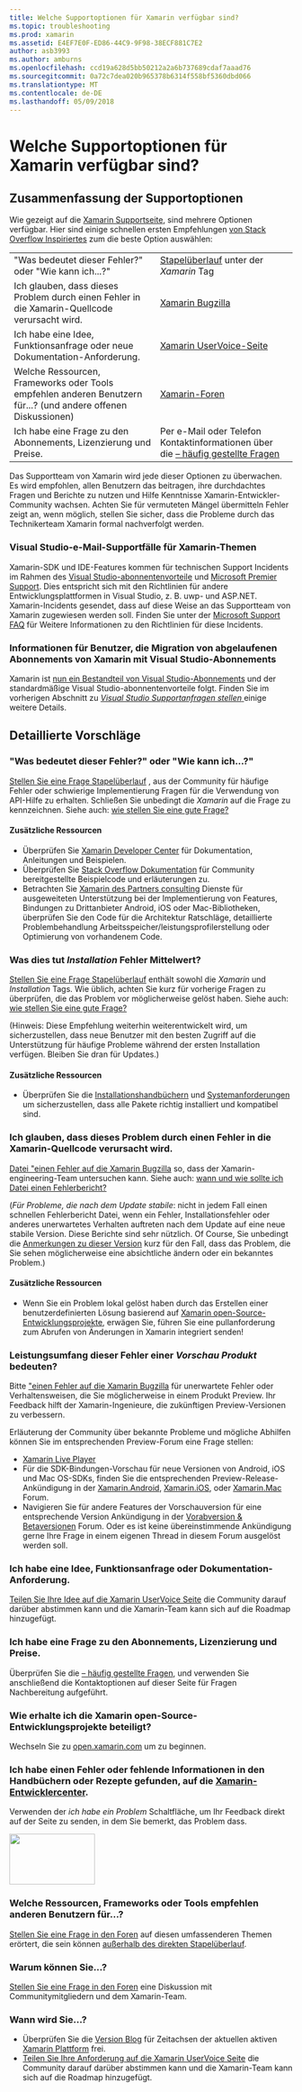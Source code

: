 ```yaml
---
title: Welche Supportoptionen für Xamarin verfügbar sind?
ms.topic: troubleshooting
ms.prod: xamarin
ms.assetid: E4EF7E0F-ED86-44C9-9F98-38ECF881C7E2
author: asb3993
ms.author: amburns
ms.openlocfilehash: ccd19a628d5bb50212a2a6b737689cdaf7aaad76
ms.sourcegitcommit: 0a72c7dea020b965378b6314f558bf5360dbd066
ms.translationtype: MT
ms.contentlocale: de-DE
ms.lasthandoff: 05/09/2018
---
```

# <a name="what-support-options-are-available-for-xamarin"></a>Welche Supportoptionen für Xamarin verfügbar sind?

## <a name="summary-of-support-options"></a>Zusammenfassung der Supportoptionen

Wie gezeigt auf die [Xamarin Supportseite](https://www.xamarin.com/support), sind mehrere Optionen verfügbar.  Hier sind einige schnellen ersten Empfehlungen [von Stack Overflow Inspiriertes](http://stackoverflow.com/help/product-support) zum die beste Option auswählen:

|   |   |
|---|---|
|"Was bedeutet dieser Fehler?" oder "Wie kann ich...?"|[Stapelüberlauf](http://stackoverflow.com/questions/ask?tags=xamarin) unter der *Xamarin* Tag|
|Ich glauben, dass dieses Problem durch einen Fehler in die Xamarin-Quellcode verursacht wird.|[Xamarin Bugzilla](https://bugzilla.xamarin.com/page.cgi?id=bug-writing.html)|
|Ich habe eine Idee, Funktionsanfrage oder neue Dokumentation-Anforderung.|[Xamarin UserVoice-Seite](https://xamarin.uservoice.com)|
|Welche Ressourcen, Frameworks oder Tools empfehlen anderen Benutzern für...? (und andere offenen Diskussionen)|[Xamarin-Foren](https://forums.xamarin.com)|
|Ich habe eine Frage zu den Abonnements, Lizenzierung und Preise.|Per e-Mail oder Telefon Kontaktinformationen über die [– häufig gestellte Fragen](https://www.xamarin.com/faq)|

Das Supportteam von Xamarin wird jede dieser Optionen zu überwachen.  Es wird empfohlen, allen Benutzern das beitragen, ihre durchdachtes Fragen und Berichte zu nutzen und Hilfe Kenntnisse Xamarin-Entwickler-Community wachsen.  Achten Sie für vermuteten Mängel übermitteln Fehler zeigt an, wenn möglich, stellen Sie sicher, dass die Probleme durch das Technikerteam Xamarin formal nachverfolgt werden.

<a name="Visual_Studio_email_support_incidents_for_Xamarin_topics"/>

### <a name="visual-studio-email-support-incidents-for-xamarin-topics"></a>Visual Studio-e-Mail-Supportfälle für Xamarin-Themen

Xamarin-SDK und IDE-Features kommen für technischen Support Incidents im Rahmen des [Visual Studio-abonnentenvorteile](https://msdn.microsoft.com/subscriptions/bb266240) und [Microsoft Premier Support](https://www.microsoft.com/microsoftservices/support.aspx).  Dies entspricht sich mit den Richtlinien für andere Entwicklungsplattformen in Visual Studio, z. B. uwp- und ASP.NET.  Xamarin-Incidents gesendet, dass auf diese Weise an das Supportteam von Xamarin zugewiesen werden soll.  Finden Sie unter der [Microsoft Support FAQ](https://support.microsoft.com/gp/offerprophone) für Weitere Informationen zu den Richtlinien für diese Incidents.

### <a name="information-for-users-migrating-from-expired-xamarin-subscriptions-to-visual-studio-subscriptions"></a>Informationen für Benutzer, die Migration von abgelaufenen Abonnements von Xamarin mit Visual Studio-Abonnements

Xamarin ist [nun ein Bestandteil von Visual Studio-Abonnements](https://blog.xamarin.com/xamarin-for-all/) und der standardmäßige Visual Studio-abonnentenvorteile folgt.  Finden Sie im vorherigen Abschnitt zu [ *Visual Studio Supportanfragen stellen* ](#Visual_Studio_email_support_incidents_for_Xamarin_topics) einige weitere Details.

## <a name="detailed-recommendations"></a>Detaillierte Vorschläge

### <a name="what-does-this-error-mean-or-how-do-i--"></a>"Was bedeutet dieser Fehler?" oder "Wie kann ich...?"

[Stellen Sie eine Frage Stapelüberlauf](http://stackoverflow.com/questions/ask?tags=xamarin) , aus der Community für häufige Fehler oder schwierige Implementierung Fragen für die Verwendung von API-Hilfe zu erhalten.  Schließen Sie unbedingt die _Xamarin_ auf die Frage zu kennzeichnen.  Siehe auch: [wie stellen Sie eine gute Frage?](http://stackoverflow.com/help/how-to-ask)

#### <a name="additional-resources"></a>Zusätzliche Ressourcen

-   Überprüfen Sie [Xamarin Developer Center](/index.md) für Dokumentation, Anleitungen und Beispielen.
-   Überprüfen Sie [Stack Overflow Dokumentation](http://stackoverflow.com/documentation) für Community bereitgestellte Beispielcode und erläuterungen zu.
-   Betrachten Sie [Xamarin des Partners consulting](https://www.xamarin.com/consulting-partners) Dienste für ausgeweiteten Unterstützung bei der Implementierung von Features, Bindungen zu Drittanbieter Android, iOS oder Mac-Bibliotheken, überprüfen Sie den Code für die Architektur Ratschläge, detaillierte Problembehandlung Arbeitsspeicher/leistungsprofilerstellung oder Optimierung von vorhandenem Code.

### <a name="what-does-this-installation-error-mean"></a>Was dies tut _Installation_ Fehler Mittelwert?

[Stellen Sie eine Frage Stapelüberlauf](http://stackoverflow.com/questions/ask?tags=xamarin+installation) enthält sowohl die _Xamarin_ und _Installation_ Tags.  Wie üblich, achten Sie kurz für vorherige Fragen zu überprüfen, die das Problem vor möglicherweise gelöst haben.  Siehe auch: [wie stellen Sie eine gute Frage?](http://stackoverflow.com/help/how-to-ask)

(Hinweis: Diese Empfehlung weiterhin weiterentwickelt wird, um sicherzustellen, dass neue Benutzer mit den besten Zugriff auf die Unterstützung für häufige Probleme während der ersten Installation verfügen.  Bleiben Sie dran für Updates.)

#### <a name="additional-resources"></a>Zusätzliche Ressourcen

-   Überprüfen Sie die [Installationshandbüchern](~/cross-platform/get-started/installation/index.md) und [Systemanforderungen](~/cross-platform/get-started/requirements.md) um sicherzustellen, dass alle Pakete richtig installiert und kompatibel sind.

### <a name="i-believe-this-problem-is-caused-by-a-defect-in-the-xamarin-source-code"></a>Ich glauben, dass dieses Problem durch einen Fehler in die Xamarin-Quellcode verursacht wird.

[Datei "einen Fehler auf die Xamarin Bugzilla](https://bugzilla.xamarin.com/page.cgi?id=bug-writing.html) so, dass der Xamarin-engineering-Team untersuchen kann.  Siehe auch: [wann und wie sollte ich Datei einen Fehlerbericht?](~/cross-platform/troubleshooting/questions/howto-file-bug.md)

(*Für Probleme, die nach dem Update stabile*: nicht in jedem Fall einen schnellen Fehlerbericht Datei, wenn ein Fehler, Installationsfehler oder anderes unerwartetes Verhalten auftreten nach dem Update auf eine neue stabile Version.  Diese Berichte sind sehr nützlich.  Of Course, Sie unbedingt die [Anmerkungen zu dieser Version](https://developer.xamarin.com/releases/) kurz für den Fall, dass das Problem, die Sie sehen möglicherweise eine absichtliche ändern oder ein bekanntes Problem.)

#### <a name="additional-resources"></a>Zusätzliche Ressourcen

-   Wenn Sie ein Problem lokal gelöst haben durch das Erstellen einer benutzerdefinierten Lösung basierend auf [Xamarin open-Source-Entwicklungsprojekte](http://open.xamarin.com/), erwägen Sie, führen Sie eine pullanforderung zum Abrufen von Änderungen in Xamarin integriert senden!

### <a name="what-does-this-error-in-a-preview-product-mean"></a>Leistungsumfang dieser Fehler einer _Vorschau Produkt_ bedeuten?

Bitte ["einen Fehler auf die Xamarin Bugzilla](https://bugzilla.xamarin.com/page.cgi?id=bug-writing.html) für unerwartete Fehler oder Verhaltensweisen, die Sie möglicherweise in einem Produkt Preview.  Ihr Feedback hilft der Xamarin-Ingenieure, die zukünftigen Preview-Versionen zu verbessern.

Erläuterung der Community über bekannte Probleme und mögliche Abhilfen können Sie im entsprechenden Preview-Forum eine Frage stellen:

-   [Xamarin Live Player](https://forums.xamarin.com/categories/live-player)
-   Für die SDK-Bindungen-Vorschau für neue Versionen von Android, iOS und Mac OS-SDKs, finden Sie die entsprechenden Preview-Release-Ankündigung in der [Xamarin.Android](http://forums.xamarin.com/categories/android), [Xamarin.iOS](http://forums.xamarin.com/categories/ios), oder [Xamarin.Mac ](http://forums.xamarin.com/categories/mac) Forum.
-   Navigieren Sie für andere Features der Vorschauversion für eine entsprechende Version Ankündigung in der [Vorabversion & Betaversionen](http://forums.xamarin.com/categories/xamarin-prerelease) Forum.  Oder es ist keine übereinstimmende Ankündigung gerne Ihre Frage in einem eigenen Thread in diesem Forum ausgelöst werden soll.

### <a name="i-have-an-idea-feature-request-or-documentation-request"></a>Ich habe eine Idee, Funktionsanfrage oder Dokumentation-Anforderung.

[Teilen Sie Ihre Idee auf die Xamarin UserVoice Seite](https://xamarin.uservoice.com) die Community darauf darüber abstimmen kann und die Xamarin-Team kann sich auf die Roadmap hinzugefügt.

### <a name="i-have-a-question-about-subscriptions-licensing-or-pricing"></a>Ich habe eine Frage zu den Abonnements, Lizenzierung und Preise.

Überprüfen Sie die [– häufig gestellte Fragen](https://www.xamarin.com/faq), und verwenden Sie anschließend die Kontaktoptionen auf dieser Seite für Fragen Nachbereitung aufgeführt.

### <a name="how-do-i-get-involved-in-xamarins-open-source-development-projects"></a>Wie erhalte ich die Xamarin open-Source-Entwicklungsprojekte beteiligt?

Wechseln Sie zu [open.xamarin.com](http://open.xamarin.com/) um zu beginnen.

### <a name="i-found-a-mistake-or-missing-information-in-the-guides-or-recipes-on-the-xamarin-developer-centerindexmd"></a>Ich habe einen Fehler oder fehlende Informationen in den Handbüchern oder Rezepte gefunden, auf die [Xamarin-Entwicklercenter](/index.md).

Verwenden der _ich habe ein Problem_ Schaltfläche, um Ihr Feedback direkt auf der Seite zu senden, in dem Sie bemerkt, das Problem dass.

[<img src="support-options-images/feedback.png" style="width: 152px; height: 90px;">](support-options-images/feedback.png)

### <a name="what-resources-frameworks-or-tools-do-other-users-recommend-for--"></a>Welche Ressourcen, Frameworks oder Tools empfehlen anderen Benutzern für...?

[Stellen Sie eine Frage in den Foren](https://forums.xamarin.com/) auf diesen umfassenderen Themen erörtert, die sein können [außerhalb des direkten Stapelüberlauf](http://stackoverflow.com/help/dont-ask).

### <a name="why-do-you--"></a>Warum können Sie...?

[Stellen Sie eine Frage in den Foren](https://forums.xamarin.com/) eine Diskussion mit Communitymitgliedern und dem Xamarin-Team.

### <a name="when-will-you--"></a>Wann wird Sie...?

-   Überprüfen Sie die [Version Blog](http://releases.xamarin.com/) für Zeitachsen der aktuellen aktiven [Xamarin Plattform](https://www.xamarin.com/platform) frei.
-   [Teilen Sie Ihre Anforderung auf die Xamarin UserVoice Seite](https://xamarin.uservoice.com) die Community darauf darüber abstimmen kann und die Xamarin-Team kann sich auf die Roadmap hinzugefügt.

